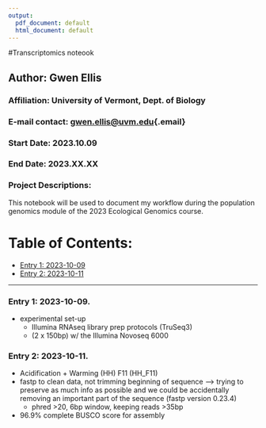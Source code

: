 ```yaml
---
output:
  pdf_document: default
  html_document: default
---
```

#Transcriptomics noteook

## Author: Gwen Ellis

### Affiliation: University of Vermont, Dept. of Biology

### E-mail contact: [gwen.ellis\@uvm.edu](mailto:gwen.ellis@uvm.edu){.email}

### Start Date: 2023.10.09

### End Date: 2023.XX.XX

### Project Descriptions:

This notebook will be used to document my workflow during the population genomics module of the 2023 Ecological Genomics course.

# Table of Contents:

-   [Entry 1: 2023-10-09](#id-section1)
-   [Entry 2: 2023-10-11](#id-section2)


------    
<div id='id-section1'/>   


### Entry 1: 2023-10-09. 
- experimental set-up
   - Illumina RNAseq library prep protocols (TruSeq3)
   - (2 x 150bp) w/ the Illumina Novoseq 6000




<div id='id-section2'/>   


### Entry 2: 2023-10-11.  
- Acidification + Warming (HH)	F11  (HH_F11)
- fastp to clean data, not trimming beginning of sequence --> trying to preserve as much info as possible and we could be accidentally removing an important part of the sequence (fastp version 0.23.4)
  - phred >20, 6bp window, keeping reads >35bp
- 96.9% complete BUSCO score for assembly

